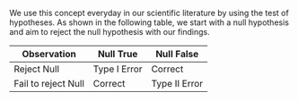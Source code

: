 We use this concept everyday in our scientific literature by using the test of hypotheses. As shown in the following table, we start with a null hypothesis and aim to reject the null hypothesis with our findings. 

| Observation | Null True | Null False          |
|-------------|-----------   |-------------------|
| Reject Null | Type I Error | Correct          |
| Fail to reject Null | Correct | Type II Error |